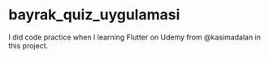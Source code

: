 # bayrak_quiz_uygulamasi

I did code practice when I learning Flutter on Udemy from @kasimadalan in this project.
